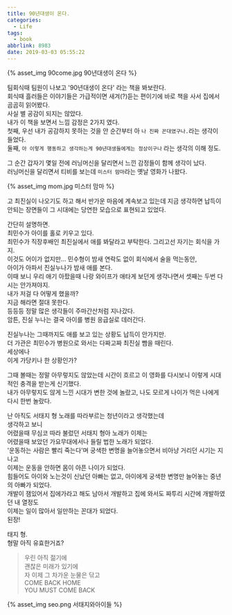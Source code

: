 ```yaml
---
title: 90년대생이 온다.
categories:
  - Life
tags:
  - book
abbrlink: 8983
date: 2019-03-03 05:55:22
---
```


{% asset_img 90come.jpg 90년대생이 온다 %}

팀회식때 팀원이 나보고 '90년대생이 온다' 라는 책을 봐보란다.  
회식때 흘러들은 이야기들은 가급적이면 새겨(?)듣는 편이기에 바로 책을 사서 집에서 곰곰히 읽어봤다.  
사실 별 공감이 되지는 않았다.   
내가 이 책을 보면서 느낌 감정은 2가지 였다.  
첫째, 우선 내가 공감하지 못하는 것을 안 순간부터 아 `나 진짜 꼰대였구나.`라는 생각이 들었다.  
둘째, `아 이렇게 행동하고 생각하는게 90년대생들에게는 정상이구나` 라는 생각의 이해 정도.

<!-- more -->
그 순간 갑자기 몇일 전에 러닝머신을 달리면서 느낀 감정들이 함께 생각이 났다.  
러닝머신을 달리면서 티비를 보는데 `미스터 맘마`라는 옛날 영화가 나왔다.  

{% asset_img mom.jpg 미스터 맘마 %}

고 최진실이 나오기도 하고 해서 반가운 마음에 계속보고 있는데 지금 생각하면 납득이 안되는 장면들이 그 시대에는 당연한 모습으로 표현되고 있었다.

간단히 설명하면.  
최민수가 아이를 홀로 키우고 있다.  
최민수가 직장후배인 최진실에서 애를 봐달라고 부탁한다. 그리고선 자기는 회식을 가지.  
이것도 어이가 없지만... 민수형이 밤새 연락도 없이 회식에서 술을 먹는동안,  
아이가 아파서 진실누나가 밤새 애를 본다.  
이때 보니 우리 애기 아팠을때 나랑 와이프가 애타게 보던게 생각나면서 셋째는 두번 다시는 안가져야지.  
내가 저걸 다 어떻게 했을까?  
지금 해라면 절대 못한다.  
등등등 정말 많은 생각들이 주마간산처럼 지나갔다.  
암튼, 진실 누나는 결국 아이를 병원 응급실로 데러간다.  

진실누나는 그때까지도 애를 보고 있는 상황도 납득이 안가지만.  
더 가관은 최민수가 병원으로 와서는 다짜고짜 최진실 빰을 때린다.  
세상에나  
이게 가당키나 한 상황인가?  

그때 볼때는 정말 아무렇지도 않았는데 시간이 흐르고 이 영화를 다시보니 이렇게 시대적인 충격을 받는게 신기했다.  
내가 아무렇지도 않게 느낀 시대가 변한 것에 놀랐고, 나도 모르게 나이가 먹은 나에게 다시 한번 놀랐다.  

난 아직도 서태지 형 노래를 따라부르는 청년이라고 생각했는데  
생각하고 보니  
어렸을때 무심코 따라 불렀던 서태지 형아 노래가 이제는   
어렸을때 보았던 가요무대에서나 들릴 법한 노래가 되었다.  
'운동하는 사람은 빨리 죽는다'며 궁색한 변명을 늘어놓으면서 비아냥 거리던 시기는 지나고   
이제는 운동을 안하면 몸이 아픈 나이가 되었다.  
힘들어도 아이와 노는것이 신났던 아빠는 없고, 아이에게 궁색한 변명만 늘어놓는 중년의 아빠가 되었다.  
개발이 잼있어서 집에가라고 해도 남아서 개발하고 집에 와서도 짜투리 시간에 개발하였던 내 열정도  
이제는 일이 많아서 일만하는 꼰대가 되었다.  
된장!

태지 형.  
형말 아직 유효한거죠?

> 우린 아직 젊기에  
> 괜찮은 미래가 있기에  
> 자 이제 그 차가운 눈물은 닦고  
> COME BACK HOME  
> YOU MUST COME BACK

{% asset_img seo.png 서태지와아이들 %}